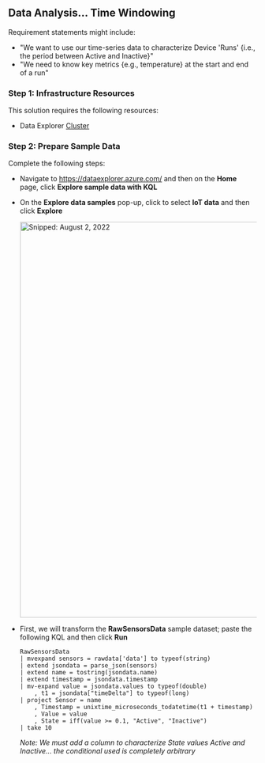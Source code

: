 ## Data Analysis... Time Windowing

Requirement statements might include:

* "We want to use our time-series data to characterize Device 'Runs' {i.e., the period between Active and Inactive}"
* "We need to know key metrics {e.g., temperature} at the start and end of a run"

### Step 1: Infrastructure Resources

This solution requires the following resources:

* Data Explorer [Cluster](Infrastructure_DataExplorer_Cluster.md)

### Step 2: Prepare Sample Data

Complete the following steps:

* Navigate to https://dataexplorer.azure.com/ and then on the **Home** page, click **Explore sample data with KQL**


* On the **Explore data samples** pop-up, click to select **IoT data** and then click **Explore**

  <img src="https://user-images.githubusercontent.com/44923999/182495753-2caf6e57-109f-43f9-b825-ed77438cd22f.png" width="800" title="Snipped: August 2, 2022" />

* First, we will transform the **RawSensorsData** sample dataset; paste the following KQL and then click **Run**

  ```
  RawSensorsData
  | mvexpand sensors = rawdata['data'] to typeof(string)
  | extend jsondata = parse_json(sensors)
  | extend name = tostring(jsondata.name)
  | extend timestamp = jsondata.timestamp
  | mv-expand value = jsondata.values to typeof(double)
      , t1 = jsondata["timeDelta"] to typeof(long)
  | project Sensor = name
      , Timestamp = unixtime_microseconds_todatetime(t1 + timestamp)
      , Value = value
      , State = iff(value >= 0.1, "Active", "Inactive")
  | take 10
  ```

  _Note: We must add a column to characterize State values Active and Inactive... the conditional used is completely arbitrary_

